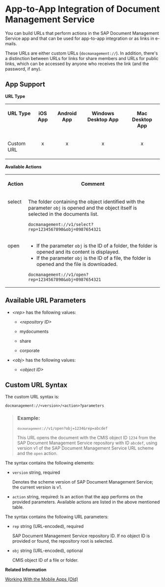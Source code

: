 <!-- loio3fbbe2480b3c48f5b306af548a05ad8f -->

# App-to-App Integration of Document Management Service 

You can build URLs that perform actions in the SAP Document Management Service app and that can be used for app-to-app integration or as links in e-mails.

These URLs are either custom URLs \(`docmanagement://`\). In addition, there's a distinction between URLs for links for share members and URLs for public links, which can be accessed by anyone who receives the link \(and the password, if any\).



## App Support

**URL Type**


<table>
<tr>
<th valign="top">

URL Type

</th>
<th valign="top">

iOS App

</th>
<th valign="top">

Android App

</th>
<th valign="top">

Windows Desktop App

</th>
<th valign="top">

Mac Desktop App

</th>
</tr>
<tr>
<td valign="top">

Custom URL

</td>
<td valign="top" align="center">

x

</td>
<td valign="top" align="center">

x

</td>
<td valign="top" align="center">

x

</td>
<td valign="top" align="center">

x

</td>
</tr>
</table>

**Available Actions**


<table>
<tr>
<th valign="top">

Action

</th>
<th valign="top">

Comment

</th>
</tr>
<tr>
<td valign="top">

select

</td>
<td valign="top">

The folder containing the object identified with the parameter `obj` is opened and the object itself is selected in the documents list.

```
docmanagement://v1/select?rep=1234567890&obj=0987654321
```



</td>
</tr>
<tr>
<td valign="top">

open

</td>
<td valign="top">

-   If the parameter `obj` is the ID of a folder, the folder is opened and its content is displayed.
-   If the parameter `obj` is the ID of a file, the folder is opened and the file is downloaded.

```
docmanagement://v1/open?rep=1234567890&obj=0987654321
```



</td>
</tr>
</table>



## Available URL Parameters

-   *<rep\>* has the following values:

    -   *<repository ID\>*

    -   mydocuments

    -   share

    -   corporate


-   *<obj\>* has the following values:

    -   *<object ID\>*





## Custom URL Syntax

The custom URL syntax is:

```
docmanagement://<version>/<action>?parameters
```

> ### Example:  
> <code><code>docmanagement</code>://v1/open?obj=1234&amp;rep=abcdef</code>
> 
> This URL opens the document with the CMIS object ID `1234` from the SAP Document Management Service repository with ID `abcdef`, using version v1 of the SAP Document Management Service URL scheme and the `open` action.

The syntax contains the following elements:

-   `version` string, required

    Denotes the scheme version of SAP Document Management Service; the current version is v1.

-   `action` string, required: Is an action that the app performs on the provided parameters. Available actions are listed in the above mentioned table.

The syntax contains the following URL parameters:

-   `rep` string \(URL-encoded\), required

    SAP Document Management Service repository ID. If no object ID is provided or found, the repository root is selected.

-   `obj` string \(URL-encoded\), optional

    CMIS object ID of a file or folder.


**Related Information**  


[Working With the Mobile Apps \(Old\)](working-with-the-mobile-apps-old-c584be7.md "The various SAP Document Management Service applications (apps) need to be installed before you can use them on your devices.")

